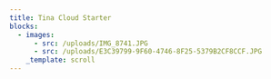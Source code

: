 ```yaml
---
title: Tina Cloud Starter
blocks:
  - images:
      - src: /uploads/IMG_8741.JPG
      - src: /uploads/E3C39799-9F60-4746-8F25-5379B2CF8CCF.JPG
    _template: scroll
---
```


